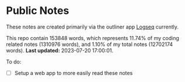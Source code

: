 # Public Notes

These notes are created primarily via the outliner app [Logseq](https://github.com/logseq/logseq) currently.

This repo contain 153848 words, which represents 11.74% of my coding related notes (1310976 words), and 1.10% of my total notes (12702174 words). **Last updated:** 2023-07-20 17:00:01. 

To do:

- [ ] Setup a web app to more easily read these notes
